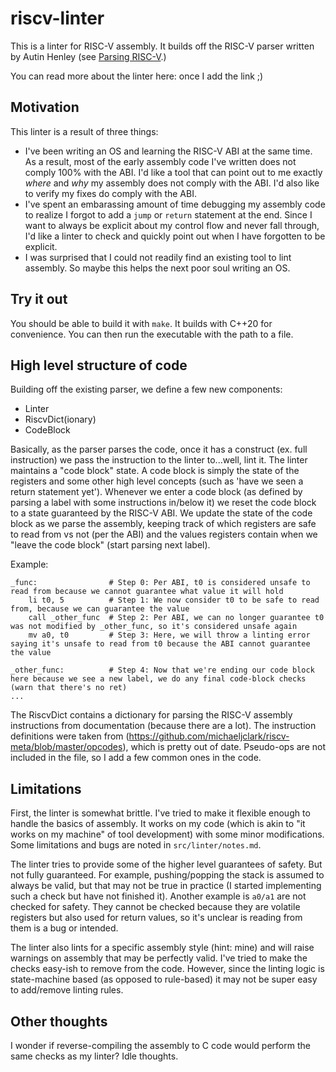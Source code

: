 # riscv-linter

This is a linter for RISC-V assembly. It builds off the RISC-V parser written by Autin Henley (see [Parsing RISC-V](https://web.eecs.utk.edu/~azh/blog/parsingriscv.html).)

You can read more about the linter here: once I add the link ;)


## Motivation
This linter is a result of three things:
- I've been writing an OS and learning the RISC-V ABI at the same time. As a result, most of the early assembly code I've written does not comply 100% with the ABI. I'd like a tool that can point out to me exactly *where* and *why* my assembly does not comply with the ABI. I'd also like to verify my fixes do comply with the ABI.
- I've spent an embarassing amount of time debugging my assembly code to realize I forgot to add a `jump` or `return` statement at the end. Since I want to always be explicit about my control flow and never fall through, I'd like a linter to check and quickly point out when I have forgotten to be explicit.
- I was surprised that I could not readily find an existing tool to lint assembly. So maybe this helps the next poor soul writing an OS. 


## Try it out
You should be able to build it with `make`. It builds with C++20 for convenience.
You can then run the executable with the path to a file.


## High level structure of code
Building off the existing parser, we define a few new components:
- Linter
- RiscvDict(ionary)
- CodeBlock

Basically, as the parser parses the code, once it has a construct (ex. full instruction) we pass the instruction to the linter to...well, lint it. The linter maintains a "code block" state. A code block is simply the state of the registers and some other high level concepts (such as 'have we seen a return statement yet'). Whenever we enter a code block (as defined by parsing a label with some instructions in/below it) we reset the code block to a state guaranteed by the RISC-V ABI. We update the state of the code block as we parse the assembly, keeping track of which registers are safe to read from vs not (per the ABI) and the values registers contain when we "leave the code block" (start parsing next label). 

Example:
```
_func:                # Step 0: Per ABI, t0 is considered unsafe to read from because we cannot guarantee what value it will hold
    li t0, 5          # Step 1: We now consider t0 to be safe to read from, because we can guarantee the value
    call _other_func  # Step 2: Per ABI, we can no longer guarantee t0 was not modified by _other_func, so it's considered unsafe again
    mv a0, t0         # Step 3: Here, we will throw a linting error saying it's unsafe to read from t0 because the ABI cannot guarantee the value
                      
_other_func:          # Step 4: Now that we're ending our code block here because we see a new label, we do any final code-block checks (warn that there's no ret)
...
```

The RiscvDict contains a dictionary for parsing the RISC-V assembly instructions from documentation (because there are a lot). The instruction definitions were taken from (https://github.com/michaeljclark/riscv-meta/blob/master/opcodes), which is pretty out of date. Pseudo-ops are not included in the file, so I add a few common ones in the code.

## Limitations
First, the linter is somewhat brittle. I've tried to make it flexible enough to handle the basics of assembly. It works on my code (which is akin to "it works on my machine" of tool development) with some minor modifications. Some limitations and bugs are noted in `src/linter/notes.md`. 

The linter tries to provide some of the higher level guarantees of safety. But not fully guaranteed. For example, pushing/popping the stack is assumed to always be valid, but that may not be true in practice (I started implementing such a check but have not finished it). Another example is `a0/a1` are not checked for safety. They cannot be checked because they are volatile registers but also used for return values, so it's unclear is reading from them is a bug or intended. 

The linter also lints for a specific assembly style (hint: mine) and will raise warnings on assembly that may be perfectly valid. I've tried to make the checks easy-ish to remove from the code. However, since the linting logic is state-machine based (as opposed to rule-based) it may not be super easy to add/remove linting rules.

## Other thoughts
I wonder if reverse-compiling the assembly to C code would perform the same checks as my linter? Idle thoughts.
